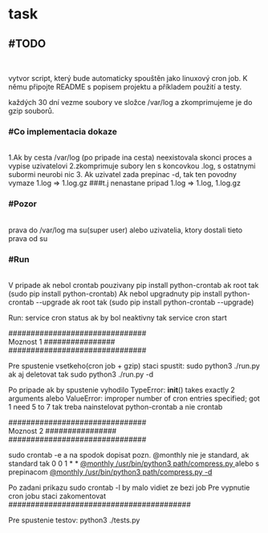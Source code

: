 # task

<h2>#TODO</h2><br>

vytvor script, který bude automaticky spouštěn jako linuxový cron job.
K němu připojte README s popisem projektu a příkladem použití a testy.

každých 30 dní vezme soubory ve 
složce /var/log a zkomprimujeme 
je do gzip souborů.

<h3>#Co implementacia dokaze </h3><br>
1.Ak by cesta /var/log (po pripade ina cesta) 
neexistovala skonci proces a vypise uzivatelovi
2.zkomprimuje subory len s koncovkou .log, s ostatnymi subormi neurobi nic
3. Ak uzivatel zada prepinac -d, tak ten povodny vymaze 
1.log => 1.log.gz ###t.j nenastane pripad 1.log => 1.log, 1.log.gz

   
<h3>#Pozor</h3><br>
prava do /var/log ma su(super user) alebo uzivatelia, 
ktory dostali tieto prava od su

<h3>#Run </h3> <br>
V pripade ak nebol crontab pouzivany
pip install python-crontab
ak root tak (sudo pip install python-crontab)
Ak nebol upgradnuty
pip install python-crontab --upgrade
ak root tak (sudo pip install python-crontab --upgrade)

Run:
service cron status
ak by bol neaktivny tak
service cron start

############################### <br>
Moznost 1 ################ <br>
############################### <br>
        
Pre spustenie vsetkeho(cron job + gzip) staci spustit: sudo python3 ./run.py
ak  aj deletovat tak sudo python3 ./run.py -d

Po pripade ak by spustenie vyhodilo 
TypeError: __init__() takes exactly 2 arguments alebo 
ValueError: improper number of cron entries specified; got 1 need 5 to 7
tak treba nainstelovat python-crontab a nie crontab


############################### <br>
Moznost 2 ################ <br>
############################### <br>

sudo crontab -e a na spodok dopisat
pozn. @monthly nie je standard,  ak standard tak  0 0 1 * *
<u>@monthly /usr/bin/python3 path/compress.py </u>
alebo s prepinacom 
<u> @monthly /usr/bin/python3 path/compress.py -d </u>

Po zadani prikazu sudo crontab -l by malo vidiet ze bezi job 
Pre vypnutie cron jobu staci zakomentovat
######################################### <br>

Pre spustenie testov: python3 ./tests.py